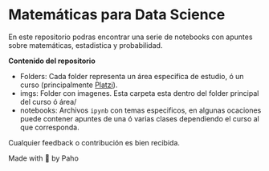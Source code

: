 # Matemáticas para Data Science

En este repositorio podras encontrar una serie de notebooks con apuntes sobre matemáticas, estadistica y probabilidad.

**Contenido del repositorio**

- Folders: Cada folder representa un área especifica de estudio, ó un curso (principalmente [Platzi](www.platzi.com)).
- imgs: Folder con imagenes. Esta carpeta esta dentro del folder principal del curso ó área/
- notebooks: Archivos `ipynb` con temas especificos, en algunas ocaciones puede contener apuntes de una ó varias clases dependiendo el curso al que corresponda.

Cualquier feedback o contribución es bien recibida.

Made with :purple_heart: by Paho